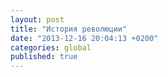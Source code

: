 ```yaml
---
layout: post
title: "История революции"
date: "2013-12-16 20:04:13 +0200"
categories: global
published: true
---
```

